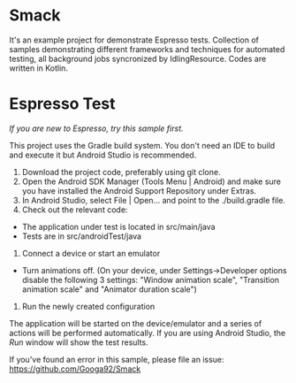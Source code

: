 # Smack
It's an example project for demonstrate Espresso tests. Collection of samples demonstrating different frameworks and techniques for automated testing, all background jobs syncronized by IdlingResource. Codes are written in Kotlin.

# Espresso Test

*If you are new to Espresso, try this sample first.*

This project uses the Gradle build system. You don't need an IDE to build and execute it but Android Studio is recommended.

1. Download the project code, preferably using git clone.
1. Open the Android SDK Manager (Tools Menu | Android) and make sure you have installed the Android Support Repository under Extras. 
1. In Android Studio, select File | Open... and point to the ./build.gradle file.
1. Check out the relevant code:
* The application under test is located in src/main/java
* Tests are in src/androidTest/java
1. Connect a device or start an emulator
* Turn animations off. (On your device, under Settings->Developer options disable the following 3 settings: "Window animation scale", "Transition animation scale" and "Animator duration scale")
1. Run the newly created configuration

The application will be started on the device/emulator and a series of actions will be performed automatically.
If you are using Android Studio, the *Run* window will show the test results.

If you've found an error in this sample, please file an issue: https://github.com/Googa92/Smack
